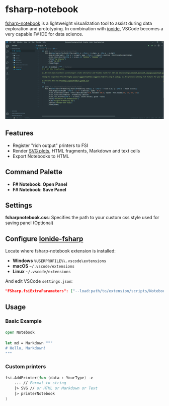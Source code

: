 # fsharp-notebook

[fsharp-notebook](https://marketplace.visualstudio.com/items?itemName=PabloBelin.fsharp-notebook) is a lightweight visualization tool to assist during data exploration and prototyping. In combination with [ionide](https://ionide.io), VSCode becomes a very capable F# IDE for data science.

![demo](demo.gif)

## Features

* Register "rich output" printers to FSI
* Render [SVG plots](https://pablofrommars.github.io), HTML fragments, Markdown and text cells
* Export Notebooks to HTML


## Command Palette

* **F# Notebook: Open Panel**
* **F# Notebook: Save Panel**

## Settings

**fsharpnotebook.css**: Specifies the path to your custom css style used for saving panel (Optional)

## Configure [Ionide-fsharp](https://marketplace.visualstudio.com/items?itemName=Ionide.Ionide-fsharp)

Locate where fsharp-notebook extension is installed:
* **Windows** ```%USERPROFILE%\.vscode\extensions```
* **macOS** ```~/.vscode/extensions```
* **Linux** ```~/.vscode/extensions```

And edit VSCode ```settings.json```:

```json
"FSharp.fsiExtraParameters": ["--load:path/to/extension/scripts/Notebook.fsx"]
```

## Usage

### Basic Example

```fsharp
open Notebook

let md = Markdown """
# Hello, Markdown!
"""
```

### Custom printers

```fsharp
fsi.AddPrinter(fun (data : YourType) ->
    ... // Format to string
    |> SVG // or HTML or Markdown or Text
    |> printerNotebook
)
```
